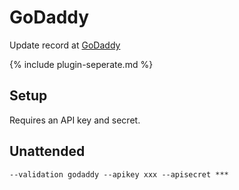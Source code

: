 ---
---
# GoDaddy
Update record at [GoDaddy](https://www.godaddy.com/)

{% include plugin-seperate.md %}

## Setup
Requires an API key and secret.

## Unattended 
`‑‑validation godaddy --apikey xxx --apisecret ***`
